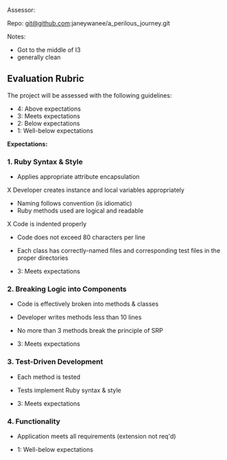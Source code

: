 Assessor:

Repo: git@github.com:janeywanee/a_perilous_journey.git

Notes:
* Got to the middle of I3
* generally clean

## Evaluation Rubric

The project will be assessed with the following guidelines:

* 4: Above expectations
* 3: Meets expectations
* 2: Below expectations
* 1: Well-below expectations

**Expectations:**

### 1. Ruby Syntax & Style

* Applies appropriate attribute encapsulation  

X Developer creates instance and local variables appropriately

* Naming follows convention (is idiomatic)
* Ruby methods used are logical and readable

X Code is indented properly

* Code does not exceed 80 characters per line
* Each class has correctly-named files and corresponding test files in the proper directories


* 3: Meets expectations

### 2. Breaking Logic into Components

* Code is effectively broken into methods & classes
* Developer writes methods less than 10 lines
* No more than 3 methods break the principle of SRP

* 3: Meets expectations

### 3. Test-Driven Development

* Each method is tested  
* Tests implement Ruby syntax & style   


* 3: Meets expectations

### 4. Functionality

* Application meets all requirements (extension not req'd)

* 1: Well-below expectations
